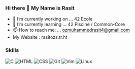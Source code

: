 ### Hi there 👋 My Name is Rasit

- 🔭 I’m currently working on ... 42 Ecole
- 🌱 I’m currently learning ... 42 Piscine / Common-Core
- 📫 How to reach me: ... ozmuhammedrasit4@gmail.com
- My Website : rasitozs.tr.ht

### Skills
<p>
<img alt="C" src="https://camo.githubusercontent.com/5e9fa4e2ec01c27695b6315e9c27141b9aa760bbecac82339ba0135b22c46f7e/68747470733a2f2f637573746f6d2d69636f6e2d6261646765732e64656d6f6c61622e636f6d2f62616467652f432d3532354445392e7376673f6c6f676f3d632d696e2d68657861676f6e266c6f676f436f6c6f723d7768697465" data-canonical-src="https://custom-icon-badges.demolab.com/badge/C-525DE9.svg?logo=c-in-hexagon&amp;logoColor=white" style="max-width: 100%;">
<img alt="HTML" src="https://camo.githubusercontent.com/c2fe2d0dc74bd59e5f2fcb0f9b4d9f61b085517f8051efcf91b41dc86a62646f/68747470733a2f2f696d672e736869656c64732e696f2f62616467652f48544d4c2d3532354445392e7376673f6c6f676f3d68746d6c35266c6f676f436f6c6f723d7768697465" data-canonical-src="https://img.shields.io/badge/HTML-525DE9.svg?logo=html5&amp;logoColor=white" style="max-width: 100%;">
<img alt="CSS" src="https://camo.githubusercontent.com/cfab4f02f34a56b85c2cf4fad86dd8df35ea7d6bd742031198c7ae1f88bbceed/68747470733a2f2f696d672e736869656c64732e696f2f62616467652f4353532d3532354445392e7376673f6c6f676f3d63737333266c6f676f436f6c6f723d7768697465" data-canonical-src="https://img.shields.io/badge/CSS-525DE9.svg?logo=css3&amp;logoColor=white" style="max-width: 100%;">
<img alt="Git" src="https://camo.githubusercontent.com/90cd898c30ac136794ec67a81edf16dcbdbe07f7a56698e40a67ba1722cc09bb/68747470733a2f2f696d672e736869656c64732e696f2f62616467652f4769742d3532354445392e7376673f6c6f676f3d676974266c6f676f436f6c6f723d7768697465267374796c653d666c6174" data-canonical-src="https://img.shields.io/badge/Git-525DE9.svg?logo=git&amp;logoColor=white&amp;style=flat" style="max-width: 100%;">
<img alt="Vim" src="https://camo.githubusercontent.com/42a1825c10286438fba7caf08e1dcff3411141aaf5575587d2cf28b4c03e00a0/68747470733a2f2f696d672e736869656c64732e696f2f62616467652f56696d2d3532354445392e7376673f6c6f676f3d76696d266c6f676f436f6c6f723d7768697465267374796c653d666c6174" data-canonical-src="https://img.shields.io/badge/Vim-525DE9.svg?logo=vim&amp;logoColor=white&amp;style=flat" style="max-width: 100%;">
<img alt="Linux" src="https://camo.githubusercontent.com/6fb885e5b3021d436825d6e59127b9ac4170fb89a3c7438ae36794fda470a233/68747470733a2f2f696d672e736869656c64732e696f2f62616467652f4c696e75782d3532354445392e7376673f6c6f676f3d6c696e7578266c6f676f436f6c6f723d7768697465267374796c653d666c6174" data-canonical-src="https://img.shields.io/badge/Linux-525DE9.svg?logo=linux&amp;logoColor=white&amp;style=flat" style="max-width: 100%;">
</p>
